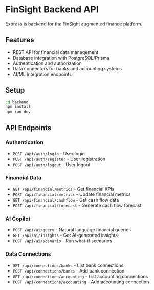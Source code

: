 # FinSight Backend API

Express.js backend for the FinSight augmented finance platform.

## Features

- REST API for financial data management
- Database integration with PostgreSQL/Prisma
- Authentication and authorization
- Data connectors for banks and accounting systems
- AI/ML integration endpoints

## Setup

```bash
cd backend
npm install
npm run dev
```

## API Endpoints

### Authentication
- `POST /api/auth/login` - User login
- `POST /api/auth/register` - User registration
- `POST /api/auth/logout` - User logout

### Financial Data
- `GET /api/financial/metrics` - Get financial KPIs
- `POST /api/financial/metrics` - Update financial metrics
- `GET /api/financial/cashflow` - Get cash flow data
- `POST /api/financial/forecast` - Generate cash flow forecast

### AI Copilot
- `POST /api/ai/query` - Natural language financial queries
- `GET /api/ai/insights` - Get AI-generated insights
- `POST /api/ai/scenario` - Run what-if scenarios

### Data Connections
- `GET /api/connections/banks` - List bank connections
- `POST /api/connections/banks` - Add bank connection
- `GET /api/connections/accounting` - List accounting connections
- `POST /api/connections/accounting` - Add accounting connection